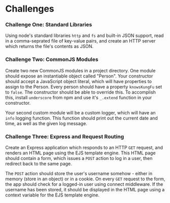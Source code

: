 # Challenges

### Challenge One: Standard Libraries
Using node's standard libraries `http` and `fs` and built-in JSON support, read in a comma-seprated file of key-value pairs, and create an HTTP server which returns the file's contents as JSON.

### Challenge Two: CommonJS Modules
Create two new CommonJS modules in a project directory.  One module should expose an instantiable object called "Person". Your constructor should accept a JavaScript object literal, which will have properties to assign to the Person. Every person should have a property `knowsKungFu` set to `false`.  The constructor should be able to override this. To accomplish this, install `underscore` from npm and use it's `_.extend` function in your constructor.

Your second custom module will be a custom logger, which will have an `info` logging function.  This function should print out the current date and time, as well as the given log message.

### Challenge Three: Express and Request Routing
Create an Express application which responds to an HTTP `GET` request, and renders an HTML page using the EJS template engine. This HTML page should contain a form, which issues a `POST` action to log in a user, then redirect back to the same page.

The `POST` action should store the user's username somehow - either in memory (store in an object) or in a cookie.  On every `GET` request to the form, the app should check for a logged-in user using connect middleware.  If the username has been stored, it should be displayed in the HTML page using a context variable for the EJS template engine.